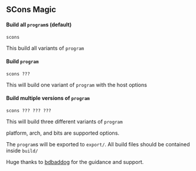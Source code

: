 ## SCons Magic

#### Build all `program`s (default)
```
scons
```

This build all variants of `program`

#### Build `program`
```
scons ???
```

This will build one variant of `program` with the host options

#### Build multiple versions of `program`
```
scons ??? ??? ???
```

This will build three different variants of `program`

platform, arch, and bits are supported options. 

The `program`s will be exported to `export/`. All build files should be contained inside `build/`

Huge thanks to [bdbaddog](https://github.com/bdbaddog) for the guidance and support.
